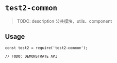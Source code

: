 # `test2-common`

> TODO: description 公共模块，utils、component

## Usage

```
const test2 = require('test2-common');

// TODO: DEMONSTRATE API
```
